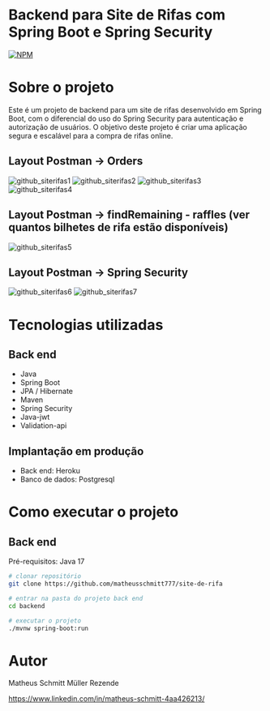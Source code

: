 # Backend para Site de Rifas com Spring Boot e Spring Security
[![NPM](https://img.shields.io/npm/l/react)](https://github.com/matheusschmitt777/site-de-rifa/blob/main/LICENSE) 

# Sobre o projeto

Este é um projeto de backend para um site de rifas desenvolvido em Spring Boot, com o diferencial do uso do Spring Security para autenticação e autorização de usuários. O objetivo deste projeto é criar uma aplicação segura e escalável para a compra de rifas online.

## Layout Postman -> Orders
![github_siterifas1](https://github.com/matheusschmitt777/workshop-springboot3-jpa/assets/133413227/ee49c513-39a5-4713-a9ae-830e2d25c8d2) 
![github_siterifas2](https://github.com/matheusschmitt777/workshop-springboot3-jpa/assets/133413227/9e4a4a45-afaf-4598-9357-959b3a4196cb)
![github_siterifas3](https://github.com/matheusschmitt777/workshop-springboot3-jpa/assets/133413227/d48b4574-f0d8-49dd-8af7-88c8dfd2f004)
![github_siterifas4](https://github.com/matheusschmitt777/workshop-springboot3-jpa/assets/133413227/9c889266-35cc-4e9e-8a9d-e393d307051e)

## Layout Postman -> findRemaining - raffles (ver quantos bilhetes de rifa estão disponíveis)
![github_siterifas5](https://github.com/matheusschmitt777/workshop-springboot3-jpa/assets/133413227/77a45211-88b6-4019-b36a-b1c35719f25b)

## Layout Postman -> Spring Security
![github_siterifas6](https://github.com/matheusschmitt777/workshop-springboot3-jpa/assets/133413227/8b5a6cf7-2a21-49a3-99bf-842133d026b7)
![github_siterifas7](https://github.com/matheusschmitt777/workshop-springboot3-jpa/assets/133413227/6a034cd0-084c-48ef-80d7-957281a63ccd)

# Tecnologias utilizadas
## Back end
- Java
- Spring Boot
- JPA / Hibernate
- Maven
- Spring Security
- Java-jwt
- Validation-api
## Implantação em produção
- Back end: Heroku
- Banco de dados: Postgresql

# Como executar o projeto

## Back end
Pré-requisitos: Java 17

```bash
# clonar repositório
git clone https://github.com/matheusschmitt777/site-de-rifa

# entrar na pasta do projeto back end
cd backend

# executar o projeto
./mvnw spring-boot:run
```

# Autor

Matheus Schmitt Müller Rezende

https://www.linkedin.com/in/matheus-schmitt-4aa426213/

